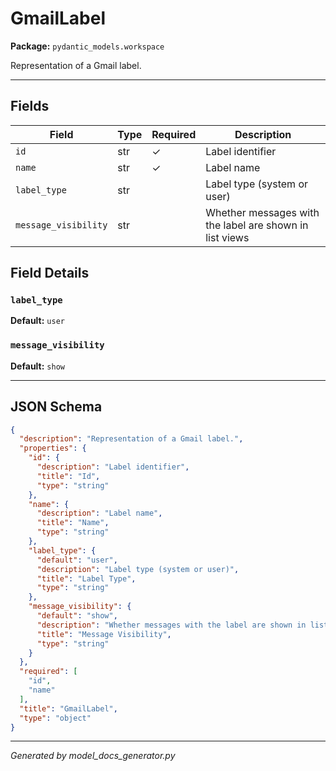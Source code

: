 # GmailLabel

**Package:** `pydantic_models.workspace`

Representation of a Gmail label.

---

## Fields

| Field | Type | Required | Description |
|-------|------|----------|-------------|
| `id` | str | ✓ | Label identifier |
| `name` | str | ✓ | Label name |
| `label_type` | str |  | Label type (system or user) |
| `message_visibility` | str |  | Whether messages with the label are shown in list views |

## Field Details

### `label_type`

**Default:** `user`

### `message_visibility`

**Default:** `show`

---

## JSON Schema

```json
{
  "description": "Representation of a Gmail label.",
  "properties": {
    "id": {
      "description": "Label identifier",
      "title": "Id",
      "type": "string"
    },
    "name": {
      "description": "Label name",
      "title": "Name",
      "type": "string"
    },
    "label_type": {
      "default": "user",
      "description": "Label type (system or user)",
      "title": "Label Type",
      "type": "string"
    },
    "message_visibility": {
      "default": "show",
      "description": "Whether messages with the label are shown in list views",
      "title": "Message Visibility",
      "type": "string"
    }
  },
  "required": [
    "id",
    "name"
  ],
  "title": "GmailLabel",
  "type": "object"
}
```

---

*Generated by model_docs_generator.py*
